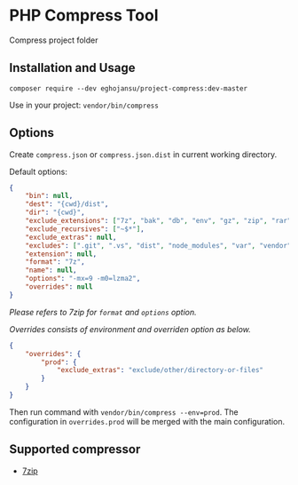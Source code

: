 # PHP Compress Tool

Compress project folder

## Installation and Usage

`composer require --dev eghojansu/project-compress:dev-master`

Use in your project: `vendor/bin/compress`

## Options

Create `compress.json` or `compress.json.dist` in current working directory.

Default options:

```json
{
    "bin": null,
    "dest": "{cwd}/dist",
    "dir": "{cwd}",
    "exclude_extensions": ["7z", "bak", "db", "env", "gz", "zip", "rar"],
    "exclude_recursives": ["~$*"],
    "exclude_extras": null,
    "excludes": [".git", ".vs", "dist", "node_modules", "var", "vendor"],
    "extension": null,
    "format": "7z",
    "name": null,
    "options": "-mx=9 -m0=lzma2",
    "overrides": null
}
```

_Please refers to 7zip for `format` and `options` option._

_Overrides consists of environment and overriden option as below._

```json
{
    "overrides": {
        "prod": {
            "exclude_extras": "exclude/other/directory-or-files"
        }
    }
}
```

Then run command with `vendor/bin/compress --env=prod`.
The configuration in `overrides.prod` will be merged with the main configuration.


## Supported compressor

* [7zip](https://www.7-zip.org/)